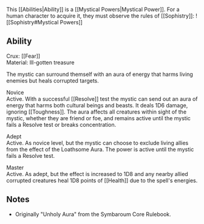 This [[Abilities|Ability]] is a [[Mystical Powers|Mystical Power]]. For a human character to acquire it, they must observe the rules of [[Sophistry]]:
![[Sophistry#Mystical Powers]]
## Ability
Crux: [[Fear]]<br>Material: Ill-gotten treasure

The mystic can surround themself with an aura of energy that harms living enemies but heals corrupted targets.

Novice<br>Active. With a successful [[Resolve]] test the mystic can send out an aura of energy that harms both cultural beings and beasts. It deals 1D6 damage, ignoring [[Toughness]]. The aura affects all creatures within sight of the mystic, whether they are friend or foe, and remains active until the mystic fails a Resolve test or breaks concentration.

Adept<br>Active. As novice level, but the mystic can choose to exclude living allies from the effect of the Loathsome Aura. The power is active until the mystic fails a Resolve test.

Master<br>Active. As adept, but the effect is increased to 1D8 and any nearby allied corrupted creatures heal 1D8 points of [[Health]] due to the spell's energies.
## Notes
* Originally "Unholy Aura" from the Symbaroum Core Rulebook.